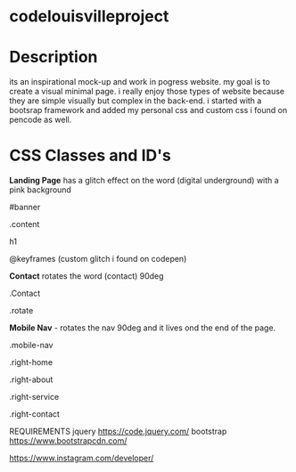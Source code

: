 # codelouisvilleproject

# Description
its an inspirational mock-up and work in pogress website. my goal is to create a visual minimal page. i really enjoy those types of website because they are simple visually but complex in the back-end. i started with a bootsrap framework and added my personal css and custom css i found on pencode as well.

# CSS Classes and ID's 
**Landing Page**
has a glitch effect on the word (digital underground) with a pink background

#banner

.content

h1

@keyframes (custom glitch i found on codepen)

**Contact**
rotates the word (contact) 90deg

.Contact 

.rotate 


**Mobile Nav** - rotates the nav 90deg and it lives ond the end of the page.

.mobile-nav

.right-home

.right-about

.right-service

.right-contact






REQUIREMENTS
jquery
https://code.jquery.com/
bootstrap
https://www.bootstrapcdn.com/

https://www.instagram.com/developer/
  
 



